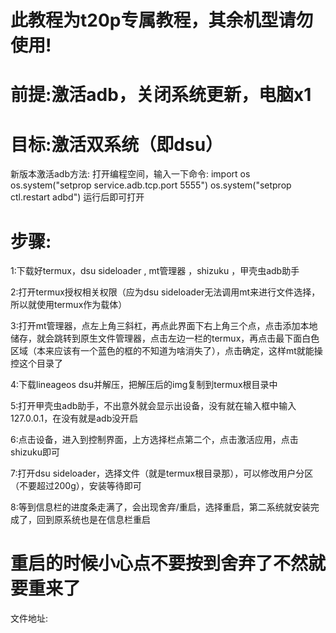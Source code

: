 # 此教程为t20p专属教程，其余机型请勿使用!

# 前提:激活adb，关闭系统更新，电脑x1

# 目标:激活双系统（即dsu）

新版本激活adb方法:
打开编程空间，输入一下命令:
import os
os.system("setprop service.adb.tcp.port 5555")
os.system("setprop ctl.restart adbd")
运行后即可打开

# 步骤:
 1:下载好termux，dsu sideloader , mt管理器 ，shizuku ，甲壳虫adb助手
 
 2:打开termux授权相关权限（应为dsu sideloader无法调用mt来进行文件选择，所以就使用termux作为载体）
 
 3:打开mt管理器，点左上角三斜杠，再点此界面下右上角三个点，点击添加本地储存，就会跳转到原生文件管理器，点击左边一栏的termux，再点击最下面白色区域（本来应该有一个蓝色的框的不知道为啥消失了），点击确定，这样mt就能操控这个目录了
 
 4:下载lineageos dsu并解压，把解压后的img复制到termux根目录中
 
 5:打开甲壳虫adb助手，不出意外就会显示出设备，没有就在输入框中输入127.0.0.1，在没有就是adb没开启
 
 6:点击设备，进入到控制界面，上方选择栏点第二个，点击激活应用，点击shizuku即可
 
 7:打开dsu sideloader，选择文件（就是termux根目录那），可以修改用户分区（不要超过200g），安装等待即可
 
 8:等到信息栏的进度条走满了，会出现舍弃/重启，选择重启，第二系统就安装完成了，回到原系统也是在信息栏重启
 

# 重启的时候小心点不要按到舍弃了不然就要重来了

文件地址:
